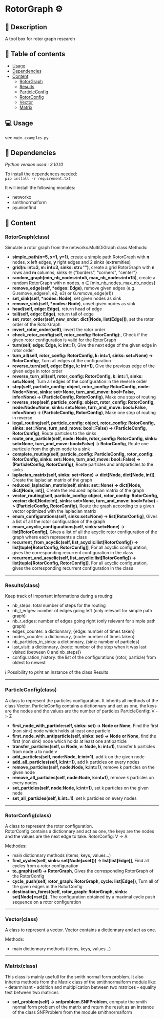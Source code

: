 # RotorGraph :gear:

## :scroll: Description

A tool box for rotor graph research

## :bookmark: Table of contents
- [Usage](-Usage)
- [Dependencies](-Dependencies)
- [Content](Content)
  - [RotorGraph](Rotorgraph)
  - [Results](Results)
  - [ParticleConfig](ParticleConfig)
  - [RotorConfig](RotorConfig)
  - [Vector](Vector)
  - [Matrix](Matrix)


## :computer: Usage

see `main_examples.py`

## :construction: Dependencies

*Python version used : 3.10.10*

To install the dependences needed:  
`pip install -r requirement.txt`

It will install the following modules:
* networkx
* smithnormalform
* pyunionfind

## :file_folder: Content

### RotorGraph(class)
Simulate a rotor graph from the networkx.MultiDiGraph class
Methods:
* **simple_path(n=5, x=1, y=1)**, create a simple path RotorGraph with **n** nodes, **x** left edges, **y** right edges and 2 sinks (extremities)
* **grid(n: int=3, m: int=3, sinks: str="")**, create a grid RotorGraph with **n** rows and **m** columns, sinks &in; {"borders", "corners", "center"}
* **random_graph(min_nb_nodes:int=5, max_nb_nodes:int=15)**, create a random RotorGraph with n nodes, n &in; [min_nb_nodes..max_nb_nodes]
* **remove_edge(self, *edges: Edge)**, remove given edges (e.g. G.remove_edge(e1, e2, e3) or G.remove_edge(e1))
* **set_sink(self, \*nodes: Node)**, set given nodes as sink
* **remove_sink(self, \*nodes: Node)**, unset given nodes as sink
* **head(self, edge: Edge)**, return head of edge
* **tail(self, edge: Edge)**, return tail of edge
* **set_rotor_order(self, new_order: dict[Node, list(Edge)])**, set the rotor order of the RotorGraph
* **invert_rotor_order(self)**, invert the rotor order
* **check_rotor_config(self, rotor_config: RotorConfig):**, Check if the given rotor configuration is valid for the RotorGraph
* **turn(self, edge: Edge, k: int=1)**, Give the next edge of the given edge in rotor order
* **turn_all(self, rotor_config: RotorConfig, k: int=1, sinks: set=None) -> RotorConfig:**, Turn all edges of the configuration
* **reverse_turn(self, edge: Edge, k: int=1)**, Give the previous edge of the given edge in rotor order
* **reverse_turn_all(self, rotor_config: RotorConfig, k: int=1, sinks: set=None)**, Turn all edges of the configuration in the reverse order
* **step(self, particle_config: object, rotor_config: RotorConfig, node: Node=None, sinks: set=None, turn_and_move: bool=False, info=None) -> (ParticleConfig, RotorConfig)**, Make one step of routing
* **reverse_step(self, particle_config: object, rotor_config: RotorConfig, node:Node=None, sinks: set=None, turn_and_move: bool=False, info=None) -> (ParticleConfig, RotorConfig)**, Make one step of routing in reverse
* **legal_routing(self, particle_config: object, rotor_config: RotorConfig, sinks: set=None, turn_and_move: bool=False) -> (ParticleConfig, RotorConfig)**, Route particles to the sinks
* **route_one_particle(self, node: Node, rotor_config: RotorConfig, sinks: set=None, turn_and_move: bool=False) -> RotorConfig**, Route one particule from the given node to a sink
* **complete_routing(self, particle_config: ParticleConfig, rotor_config: RotorConfig, sinks: set=None, turn_and_move: bool=False) -> (ParticleConfig, RotorConfig)**, Route particles and antiparticles to the sinks
* **laplacian_matrix(self, sinks: set=None) -> dict[Node, dict[Node, int]]**, Create the laplacian matrix of the graph
* **reduced_laplacian_matrix(self, sinks: set=None) -> dict[Node, dict[Node, int]]**, Create the reduced laplacian matrix of the graph
* **vector_routing(self, particle_config: object, rotor_config: RotorConfig, vector: dict[Node:int], sinks: set=None, turn_and_move: bool=False) -> (ParticleConfig, RotorConfig)**, Route the graph according to a given vector optimized with the laplacian matrix
* **enum_configurations(self, sinks:set=None) -> list[RotorConfig]**, Gives a list of all the rotor configuration of the graph
* **enum_acyclic_configurations(self, sinks:set=None) -> list[RotorConfig]**, Gives a list of all the acyclic rotor configuration of the graph where each represents a class
* **recurrent_from_acyclic(self, list_acyclic:list[RotorConfig]) -> list[tuple[RotorConfig, RotorConfig]]**, For all acyclic configuration, gives the corresponding recurrent configuration in the class
* **recurrent_and_acyclic(self, list_acyclic:list[RotorConfig]) -> list[tuple[RotorConfig, RotorConfig]]**, For all acyclic configuration, gives the corresponding recurrent configuration in the class

---

### Results(class)

Keep track of important informations during a routing:
- nb_steps: total number of steps for the routing
- nb_l_edges: number of edges going left (only relevant for simple path graph)
- nb_r_edges: number of edges going right (only relevant for simple path graph)
- edges_counter: a dictionnary, {edge: number of times taken}
- nodes_counter: a dictionnary, {node: number of times taken}
- nb_particles_in_sinks: a dictionnary, {sink: number of particles}
- last_visit: a dictionnary, {node: number of the step when it was last visited (between 0 and nb_steps)}
- configuration_history: the list of the configurations (rotor, particle) from oldest to newest

ℹ️ Possibility to *print* an instance of the class Results

---

### ParticleConfig(class)

 A class to represent the particles configuration. It inherits all methods of the class Vector.
  ParticleConfig contains a dictionnary and act as one, the keys are the nodes and the values are the number of particles ParticleConfig: V -> Z

- **first_node_with_particle:self, sinks: set) -> Node or None**, Find the first (non sink) node which holds at least one particle
- **first_node_with_antiparticle(self, sinks: set) -> Node or None**, find the first (non sink) node which holds at least one antiparticle
- **transfer_particles(self, u: Node, v: Node, k: int=1)**, transfer k particles from node u to node v
- **add_particles(self, node:Node, k:int=1)**, add k on the given node
- **add_all_particles(self, k:int=1)**, add k particles on every nodes
- **remove_particles(self, node:Node, k:int=1)**, remove k particles on the given node
- **remove_all_particles(self, node:Node, k:int=1)**, remove k particles on every nodes
- **set_particles(self, node:Node, k:int=1)**, set k particles on the given node
- **set_all_particles(self, k:int=1)**, set k particles on every nodes

---

### RotorConfig(class)

A class to represent the rotor configuration.  
RotorConfig contains a dictionnary and act as one, the keys are the nodes and the values are the next edge to take.
RotorConfig: V &rarr; A

Methodes:
* main dictionnary methods (items, keys, values...)
* **find_cycles(self, sinks: set[Node]=set()) -> list[list[Edge]]**, Find all cycles from a rotor configuration
* **to_graph(self) -> RotorGraph**, Gives the corresponding RotorGraph of the RotorConfig
* **cycle_push(self, rotor_graph: RotorGraph, cycle: list[Edge])**, Turn all of the given edges in the RotorConfig
* **destination_forest(self, rotor_graph: RotorGraph, sinks: set[Node]=set())**, The configuration obtained by a maximal cycle push sequence on a rotor configuration

---

### Vector(class)

A class to represent a vector.
Vector contains a dictionnary and act as one.

Methods:
* main dictionnary methods (items, keys, values...)

---

### Matrix(class)

This class is mainly usefull for the smith normal form problem.
It also inherits methods from the Matrix class of the smithnormalform module like:
            - determinant
            - addition and multiplication between two matrices
            - equality test between two matrices

* **snf_problem(self) -> snfproblem.SNFProblem**, compute the smith normal form problem of the matrix and return the result as an instance of the class SNFProblem from the module smithnormalform
